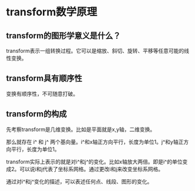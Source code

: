 # transform数学原理

## transform的图形学意义是什么？
transform表示一组转换过程。它可以是缩放、斜切、旋转、平移等任意可能的线性变换。

## transform具有顺序性
变换有顺序性，不可随意打破。

## transform的构成
先考察transform是几维变换。比如是平面就是x,y轴，二维变换。

那么就存在 i^ 和 j^ 两个基向量。i^和x轴正方向平行，长度为单位1。j^和y轴正方向平行，长度为单位1。

transform实际上表示的就是对i^和j^的变化。比如x轴放大两倍。即是i^的单位变成2。可以说i和j代表了坐标系网格。通过更改i和j来改变坐标系网格。

通过对i^和j^变化的描述，可以表述任何点、线段、图形的变化。